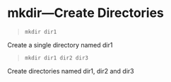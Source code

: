# mkdir—Create Directories

> `mkdir dir1`

Create a single directory named dir1

> `mkdir dir1 dir2 dir3`

Create directories named dir1, dir2 and dir3
